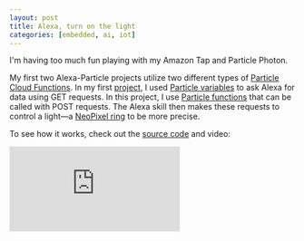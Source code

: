 ```yaml
---
layout: post
title: Alexa, turn on the light
categories: [embedded, ai, iot]
---
```


I'm having too much fun playing with my Amazon Tap and Particle Photon.

My first two Alexa-Particle projects utilize two different types of [Particle Cloud Functions](https://docs.particle.io/reference/firmware/photon/#cloud-functions). In my first [project](/projects/particle-weather-station-alexa/), I used [Particle variables](https://docs.particle.io/reference/firmware/photon/#particle-variable-) to ask Alexa for data using GET requests. In this project, I use [Particle functions](https://docs.particle.io/reference/firmware/photon/#particle-function-) that can be called with POST requests. The Alexa skill then makes these requests to control a light&mdash;a [NeoPixel ring](https://www.adafruit.com/products/2856) to be more precise.

To see how it works, check out the [source code](https://github.com/estherjk/particle-light-alexa) and video:

<div class="mb-3">
  <div class="embed-responsive embed-responsive-16by9">
    <iframe class="embed-responsive-item" src="https://www.youtube.com/embed/y9VvusYF1sg" frameborder="0" allowfullscreen=""></iframe>
  </div>
</div>
